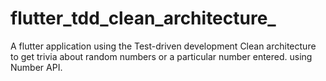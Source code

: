 # flutter_tdd_clean_architecture_

A flutter application using the Test-driven development Clean architecture to get trivia about random numbers or a particular number entered. using Number API.

